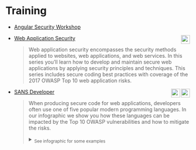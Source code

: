 # Training

  - [Angular Security Workshop](https://www.angulararchitects.io/en/dates/5102/)
  - [Web Application Security](https://app.pluralsight.com/paths/skill/web-application-security)<image height="24px" align="right" src="/owasp.svg">
  
       >Web application security encompasses the security methods applied to websites, web applications, and web services. In this series you’ll learn how to develop and maintain secure web applications by applying security principles and techniques. This series includes secure coding best practices with coverage of the 2017 OWASP Top 10 web application risks.
  - [SANS Developer](https://www.sans.org/security-awareness-training/products/specialized-training/developer/)<image height="24px" align="right" src="/images/owasp.svg"></image><image height="24px" align="right" src="/images/sans.svg"></image>
  
    >When producing secure code for web applications, developers often use one of five popular modern programming languages. In our infographic we show you how these languages can be impacted by the Top 10 OWASP vulnerabilities and how to mitigate the risks. 
    ><details><summary><sub>See infographic for some examples</sub></summary>
    >  <image src="/images/training-sans-infographic.jpg"></image>
    ></details>
